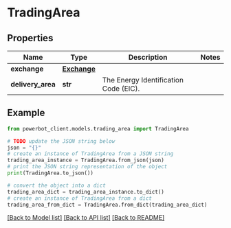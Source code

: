 # TradingArea


## Properties

Name | Type | Description | Notes
------------ | ------------- | ------------- | -------------
**exchange** | [**Exchange**](Exchange.md) |  | 
**delivery_area** | **str** | The Energy Identification Code (EIC). | 

## Example

```python
from powerbot_client.models.trading_area import TradingArea

# TODO update the JSON string below
json = "{}"
# create an instance of TradingArea from a JSON string
trading_area_instance = TradingArea.from_json(json)
# print the JSON string representation of the object
print(TradingArea.to_json())

# convert the object into a dict
trading_area_dict = trading_area_instance.to_dict()
# create an instance of TradingArea from a dict
trading_area_from_dict = TradingArea.from_dict(trading_area_dict)
```
[[Back to Model list]](../README.md#documentation-for-models) [[Back to API list]](../README.md#documentation-for-api-endpoints) [[Back to README]](../README.md)


